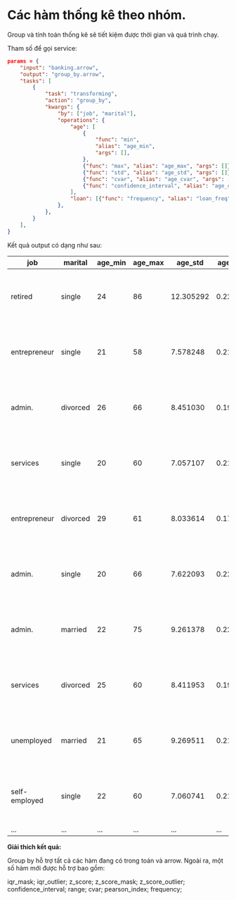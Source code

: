 # Các hàm thống kê theo nhóm.


Group và tính toán thống kê sẽ tiết kiệm được thời gian và quá trình chạy.

Tham số để gọi service:

```json
params = {
    "input": "banking.arrow",
    "output": "group_by.arrow",
    "tasks": [
        {
            "task": "transforming",
            "action": "group_by",
            "kwargs": {
                "by": ["job", "marital"],
                "operations": {
                    "age": [
                        {
                            "func": "min",
                            "alias": "age_min",
                            "args": [],
                        },
                        {"func": "max", "alias": "age_max", "args": []},
                        {"func": "std", "alias": "age_std", "args": []},
                        {"func": "cvar", "alias": "age_cvar", "args": []},
                        {"func": "confidence_interval", "alias": "age_ci", "args": []},
                    ],
                    "loan": [{"func": "frequency", "alias": "loan_freq", "args": []}],
                },
            },
        }
    ],
}
```

Kết quả output có dạng như sau:

| job             | marital   | age_min | age_max | age_std   | age_cvar  | age_ci              | loan_freq                              |
|------------------|-----------|---------|---------|-----------|-----------|---------------------|----------------------------------------|
| retired         | single    | 24      | 86      | 12.305292 | 0.223657  | -55.54014:165.57718 | [[{'val': 'no', 'freq': 89, 'rel_freq': 82.41}... |
| entrepreneur    | single    | 21      | 58      | 7.578248  | 0.214105  | -32.6929:103.48282  | [[{'val': 'yes', 'freq': 51, 'rel_freq': 21.43}... |
| admin.          | divorced  | 26      | 66      | 8.451030  | 0.196183  | -32.85216:119.00683 | [[{'val': 'no', 'freq': 582, 'rel_freq': 77.6}... |
| services        | single    | 20      | 60      | 7.057107  | 0.214715  | -30.53831:96.27287  | [[{'val': 'no', 'freq': 993, 'rel_freq': 82.89}... |
| entrepreneur    | divorced  | 29      | 61      | 8.033614  | 0.175453  | -26.39145:117.96686 | [[{'val': 'no', 'freq': 134, 'rel_freq': 74.86}... |
| admin.          | single    | 20      | 66      | 7.622093  | 0.222882  | -34.28387:102.67971 | [[{'val': 'no', 'freq': 1443, 'rel_freq': 83.5}... |
| admin.          | married   | 22      | 75      | 9.261378  | 0.223153  | -41.70776:124.71259 | [[{'val': 'no', 'freq': 2155, 'rel_freq': 80.0}... |
| services        | divorced  | 25      | 60      | 8.411953  | 0.195635  | -32.58022:118.57657 | [[{'val': 'no', 'freq': 436, 'rel_freq': 79.42}... |
| unemployed      | married   | 21      | 65      | 9.269511  | 0.213371  | -39.84002:126.72648 | [[{'val': 'no', 'freq': 652, 'rel_freq': 89.19}... |
| self-employed   | single    | 22      | 60      | 7.060741  | 0.210304  | -29.86425:97.01223  | [[{'val': 'no', 'freq': 393, 'rel_freq': 88.12}... |
| ...             | ...       | ...     | ...     | ...       | ...       | ...                 | ...                                    |



**Giải thích kết quả:**

Group by hỗ trợ tất cả các hàm đang có trong toán và arrow. Ngoài ra, một số hàm mới được hỗ trợ bao gồm:

iqr_mask; iqr_outlier; z_score; z_score_mask; z_score_outlier; confidence_interval; range; cvar; pearson_index; frequency;



